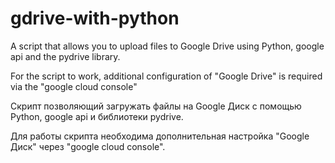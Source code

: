 # gdrive-with-python

A script that allows you to upload files to Google Drive using Python, google api and the pydrive library.

For the script to work, additional configuration of "Google Drive" is required via the "google cloud console"

Cкрипт позволяющий загружать файлы на Google Диск с помощью Python, google api и библиотеки pydrive.

Для работы скрипта необходима дополнительная настройка "Google Диск" через "google cloud console".
